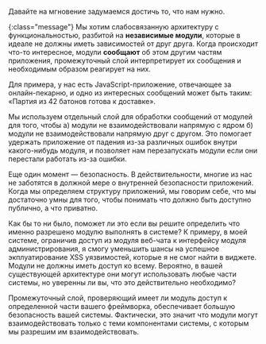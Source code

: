 <!-- ### Мозговой штурм -->

Давайте на мгновение задумаемся достичь то, что нам нужно.

{:class="message"}
Мы хотим слабосвязанную архитектуру с функциональностью, разбитой
на **независимые модули**, которые в идеале не должны иметь зависимостей от друг
друга. Когда происходит что-то интересное, модули **сообщают** об этом другим
частям приложения, промежуточный слой интерпретирует их сообщения и необходимым
образом реагирует на них.

Для примера, у нас есть JavaScript-приложение, отвечающее за онлайн-пекарню,
и одно из интересных сообщений может быть таким: «Партия из 42 батонов готова
к доставке».

Мы используем отдельный слой для обработки сообщений от модулей для того, чтобы
а) модули не взаимодействовали напрямую с ядром б) модули не взаимодействовали
напрямую друг с другом. Это помогает удержать приложение от падения из-за
различных ошибок внутри какого-нибудь модуля, и позволяет нам перезапускать
модули если они перестали работать из-за ошибки.

Еще один момент — безопасность. В действительности, многие из нас не заботятся
в должной мере о внутренней безопасности приложений. Когда мы определяем
структуру приложений, мы говорим себе, что мы достаточно умны для того, чтобы
понимать что должно быть доступно публично, а что приватно. 

Как бы то ни было, поможет ли это если вы решите определить что именно разрешено
модулю выполнять в системе? К примеру, в моей системе, ограничив доступ из
модуля веб-чата к интерфейсу модуля администрирования, я смогу уменьшить шансы
на успешное экплуатирование XSS уязвимостей, которые я не смог найти в виджете.
Модули не должны иметь доступ ко всему. Вероятно, в вашей существующей
архитектуре они могут использовать любые части системы, но уверенны ли вы, что
это действительно необходимо?

Промежуточный слой, проверяющий имеет ли модуль доступ к определенной части
вашего фреймворка, обеспечивает большую безопасность вашей системы. Фактически,
это значит что модули могут взаимодействовать только с теми компонентами 
системы, с которым мы разрешим им взаимодействовать.